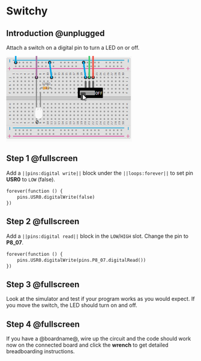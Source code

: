 # Switchy

## Introduction @unplugged

Attach a switch on a digital pin to turn a LED on or off.

![A simulated breadboard with a switch that controls an LED](/static/projects/digital-io/switch-led/gallery.gif)

## Step 1 @fullscreen

Add a ``||pins:digital write||`` block under the ``||loops:forever||`` to set pin **USR0** to ``LOW`` (false).

```blocks
forever(function () {
    pins.USR0.digitalWrite(false)
})
```

## Step 2 @fullscreen

Add a ``||pins:digital read||`` block in the ``LOW``/``HIGH`` slot. Change the pin to **P8_07**.

```blocks
forever(function () {
    pins.USR0.digitalWrite(pins.P8_07.digitalRead())
})
```

## Step 3 @fullscreen

Look at the simulator and test if your program works as you would expect. If you move the switch, the LED
should turn on and off.

## Step 4 @fullscreen

If you have a @boardname@, wire up the circuit and the code should work now on the connected board and click the **wrench** to get detailed breadboarding instructions.

